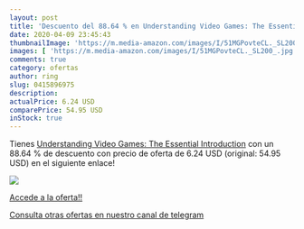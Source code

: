 ```yaml
---
layout: post
title: 'Descuento del 88.64 % en Understanding Video Games: The Essential'
date: 2020-04-09 23:45:43
thumbnailImage: 'https://m.media-amazon.com/images/I/51MGPovteCL._SL200_.jpg'
images: [ 'https://m.media-amazon.com/images/I/51MGPovteCL._SL200_.jpg' ]
comments: true
category: ofertas
author: ring
slug: 0415896975
description:
actualPrice: 6.24 USD
comparePrice: 54.95 USD
inStock: true
---
```


Tienes [Understanding Video Games: The Essential Introduction](https://www.amazon.com/dp/0415896975/?tag=redken08-20) con un 88.64 % de descuento con precio de oferta de 6.24 USD (original: 54.95 USD) en el siguiente enlace!

[![](https://m.media-amazon.com/images/I/51MGPovteCL._SL200_.jpg)](https://www.amazon.com/dp/0415896975/?tag=redken08-20)

[Accede a la oferta!!](https://www.amazon.com/dp/0415896975/?tag=redken08-20)

[Consulta otras ofertas en nuestro canal de telegram](https://t.me/s/ofertas25)
